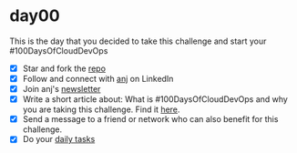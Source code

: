 # day00

This is the day that you decided to take this challenge and start your #100DaysOfCloudDevOps

- [x] Star and fork the [repo](https://github.com/agcdtmr/100DaysOfCloudDevOps)
- [x] Follow and connect with [anj](https://www.linkedin.com/in/anjcalleja/) on LinkedIn
- [x] Join anj's [newsletter](https://anj.hashnode.dev/)
- [x] Write a short article about: What is #100DaysOfCloudDevOps and why you are taking this challenge. Find it [here](https://anj.hashnode.dev/100daysofclouddevops-challenge-day-00-what-is-100-days-of-cloud-devops-and-why-am-i-taking-this-challenge).
- [x] Send a message to a friend or network who can also benefit for this challenge.
- [x] Do your [daily tasks](https://github.com/agcdtmr/100DaysOfCloudDevOps/blob/main/README.md#do-the-work-work-work-work)
